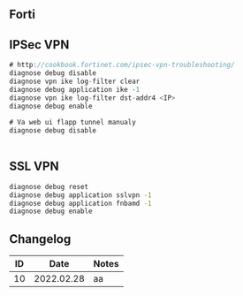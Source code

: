 ## Forti 

## IPSec VPN


```js
# http://cookbook.fortinet.com/ipsec-vpn-troubleshooting/
diagnose debug disable
diagnose vpn ike log-filter clear
diagnose debug application ike -1
diagnose vpn ike log-filter dst-addr4 <IP>
diagnose debug enable
 
# Va web ui flapp tunnel manualy
diagnose debug disable
 

```

## SSL VPN

```bash
diagnose debug reset
diagnose debug application sslvpn -1
diagnose debug application fnbamd -1
diagnose debug enable
```

## Changelog
ID | Date | Notes
---- | ---- | ----
10 | 2022.02.28 | aa

